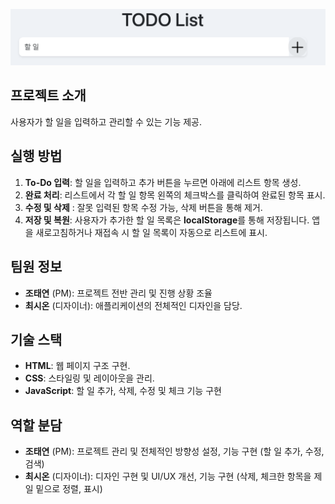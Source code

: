 ![alt text](image.png)

## 프로젝트 소개

사용자가 할 일을 입력하고 관리할 수 있는 기능 제공.

## 실행 방법

1. **To-Do 입력**: 할 일을 입력하고 추가 버튼을 누르면 아래에 리스트 항목 생성.
2. **완료 처리**: 리스트에서 각 할 일 항목 왼쪽의 체크박스를 클릭하여 완료된 항목 표시.
3. **수정 및 삭제** : 잘못 입력된 항목 수정 가능, 삭제 버튼을 통해 제거.
4. **저장 및 복원**: 사용자가 추가한 할 일 목록은 **localStorage**를 통해 저장됩니다. 앱을 새로고침하거나 재접속 시 할 일 목록이 자동으로 리스트에 표시.

## 팀원 정보

- **조태연** (PM): 프로젝트 전반 관리 및 진행 상황 조율
- **최시온** (디자이너): 애플리케이션의 전체적인 디자인을 담당.

## 기술 스택

- **HTML**: 웹 페이지 구조 구현.
- **CSS**: 스타일링 및 레이아웃을 관리.
- **JavaScript**: 할 일 추가, 삭제, 수정 및 체크 기능 구현

## 역할 분담

- **조태연** (PM): 프로젝트 관리 및 전체적인 방향성 설정, 기능 구현 (할 일 추가, 수정, 검색)
- **최시온** (디자이너): 디자인 구현 및 UI/UX 개선, 기능 구현 (삭제, 체크한 항목을 제일 밑으로 정렬, 표시)
